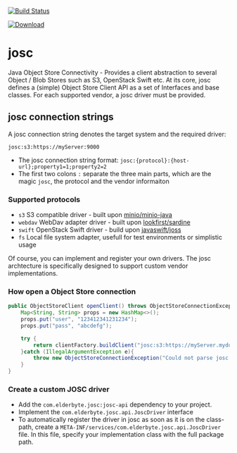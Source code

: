 [![Build Status](https://travis-ci.org/ElderByte-/josc.svg?branch=master)](https://travis-ci.org/ElderByte-/josc)

[ ![Download](https://api.bintray.com/packages/elderbyte/maven/josc-full/images/download.svg) ](https://bintray.com/elderbyte/maven/josc-full/_latestVersion)

# josc
Java Object Store Connectivity - Provides a client abstraction to several Object / Blob Stores such as S3, OpenStack Swift etc. At its core, josc defines a (simple) Object Store Client API as a set of Interfaces and base classes.
For each supported vendor, a josc driver must be provided.

## josc connection strings

A josc connection string denotes the target system and the required driver:

```
josc:s3:https://myServer:9000
```

* The josc connection string format: `josc:{protocol}:{host-url};property1=1;property2=2`
* The first two colons `:` separate the three main parts, which are the magic `josc`, the protocol and the vendor informaiton

### Supported protocols

* `s3`  S3 compatible driver - built upon [minio/minio-java](https://github.com/minio/minio-java)
* `webdav` WebDav adapter driver - built upon [lookfirst/sardine](https://github.com/lookfirst/sardine)
* `swift` OpenStack Swift driver - build upon [javaswift/joss](https://github.com/javaswift/joss) 
* `fs`  Local file system adapter, usefull for test environments or simplistic usage

Of course, you can implement and register your own drivers. The josc archtecture is specifically designed to support custom vendor implementations. 

### How open a Object Store connection

```java
public ObjectStoreClient openClient() throws ObjectStoreConnectionException {
    Map<String, String> props = new HashMap<>();
    props.put("user", "123412341231234");
    props.put("pass", "abcdefg");

    try {
        return clientFactory.buildClient("josc:s3:https://myServer.mydomain.com:9000", new JoscConnectionProperties(props));
    }catch (IllegalArgumentException e){
        throw new ObjectStoreConnectionException("Could not parse josc connection-string.", e);
    }
}
```

### Create a custom JOSC driver

* Add the `com.elderbyte.josc:josc-api` dependency to your project.
* Implement the `com.elderbyte.josc.api.JoscDriver` interface
* To automatically register the driver in josc as soon as it is on the class-path, create a `META-INF/services/com.elderbyte.josc.api.JoscDriver` file. In this file, specify your implementation class with the full package path.
